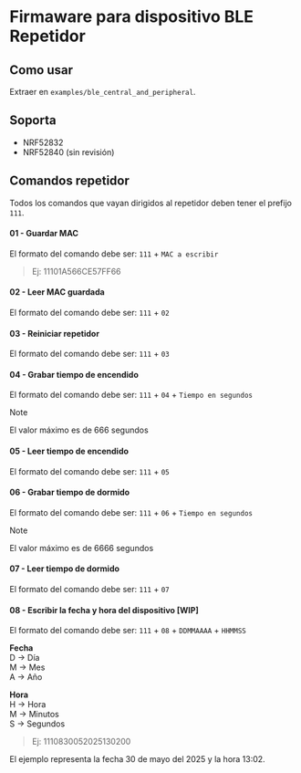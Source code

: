 # Firmaware para dispositivo BLE Repetidor

## Como usar
Extraer en `examples/ble_central_and_peripheral`.

## Soporta
- NRF52832
- NRF52840 (sin revisión)



## Comandos repetidor

Todos los comandos que vayan dirigidos al repetidor deben tener el prefijo `111`.


#### 01 - Guardar MAC

El formato del comando debe ser:
`111` + `MAC a escribir`


>Ej: 11101A566CE57FF66



#### 02 - Leer MAC guardada

El formato del comando debe ser:
`111` + `02`


#### 03 - Reiniciar repetidor

El formato del comando debe ser:
`111` + `03`



#### 04 - Grabar tiempo de encendido

El formato del comando debe ser:
`111` + `04` + `Tiempo en segundos`

> [!NOTE]
> El valor máximo es de 666 segundos



#### 05 - Leer tiempo de encendido

El formato del comando debe ser:
`111` + `05`



#### 06 - Grabar tiempo de dormido

El formato del comando debe ser:
`111` + `06` + `Tiempo en segundos`
> [!NOTE]
> El valor máximo es de 6666 segundos



#### 07 - Leer tiempo de dormido

El formato del comando debe ser:
`111` + `07`


#### 08 - Escribir la fecha y hora del dispositivo [WIP]

El formato del comando debe ser:
`111` + `08` + `DDMMAAAA` + `HHMMSS`

**Fecha**<br>
D -> Día<br>
M -> Mes<br>
A -> Año<br>

**Hora**<br>
H -> Hora<br>
M -> Minutos<br>
S -> Segundos<br>

>Ej: 1110830052025130200

El ejemplo representa la fecha 30 de mayo del 2025 y la hora 13:02.